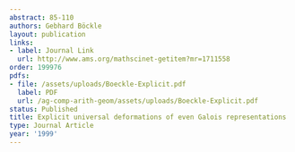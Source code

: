 ```yaml
---
abstract: 85-110
authors: Gebhard Böckle
layout: publication
links:
- label: Journal Link
  url: http://www.ams.org/mathscinet-getitem?mr=1711558
order: 199976
pdfs:
- file: /assets/uploads/Boeckle-Explicit.pdf
  label: PDF
  url: /ag-comp-arith-geom/assets/uploads/Boeckle-Explicit.pdf
status: Published
title: Explicit universal deformations of even Galois representations
type: Journal Article
year: '1999'
---
```

